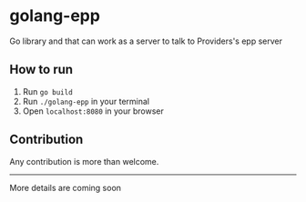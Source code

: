 # golang-epp
Go library and that can work as a server to talk to Providers's epp server

## How to run
1. Run `go build`
2. Run `./golang-epp` in your terminal
3. Open `localhost:8080` in your browser

## Contribution
Any contribution is more than welcome.

---

More details are coming soon
